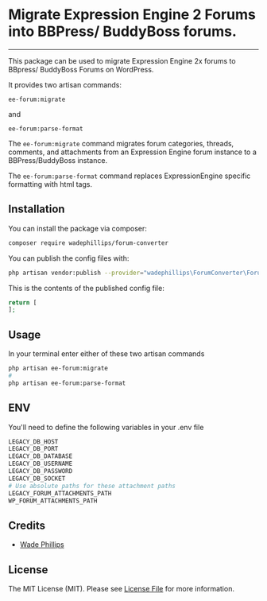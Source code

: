# Migrate Expression Engine 2 Forums into BBPress/ BuddyBoss forums.


---
This package can be used to migrate Expression Engine 2x forums to BBpress/ BuddyBoss Forums on WordPress.

It provides two artisan commands:

```
ee-forum:migrate
```

and

```
ee-forum:parse-format
```

The `ee-forum:migrate` command migrates forum categories, threads, comments, and attachments from an Expression Engine forum instance to a BBPress/BuddyBoss instance.

The `ee-forum:parse-format` command replaces ExpressionEngine specific formatting with html tags.




## Installation

You can install the package via composer:

```bash
composer require wadephillips/forum-converter
```

You can publish the config files with:
```bash
php artisan vendor:publish --provider="wadephillips\ForumConverter\ForumConverterServiceProvider" --tag="forum-converter-config"
```

This is the contents of the published config file:

```php
return [
];
```

## Usage
In your terminal enter either of these two artisan commands
```bash
php artisan ee-forum:migrate
#
php artisan ee-forum:parse-format
```

## ENV
You'll need to define the following variables in your .env file
```bash
LEGACY_DB_HOST
LEGACY_DB_PORT
LEGACY_DB_DATABASE
LEGACY_DB_USERNAME
LEGACY_DB_PASSWORD
LEGACY_DB_SOCKET
# Use absolute paths for these attachment paths
LEGACY_FORUM_ATTACHMENTS_PATH
WP_FORUM_ATTACHMENTS_PATH
```

## Credits

- [Wade Phillips](https://github.com/wadephillips)

## License

The MIT License (MIT). Please see [License File](LICENSE.md) for more information.
